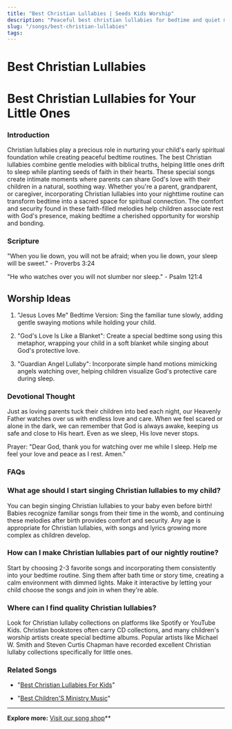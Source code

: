 ```yaml
---
title: "Best Christian Lullabies | Seeds Kids Worship"
description: "Peaceful best christian lullabies for bedtime and quiet moments. Christian music to comfort and nurture young children's faith."
slug: "/songs/best-christian-lullabies"
tags:
---
```


# Best Christian Lullabies

# Best Christian Lullabies for Your Little Ones

### Introduction
Christian lullabies play a precious role in nurturing your child's early spiritual foundation while creating peaceful bedtime routines. The best Christian lullabies combine gentle melodies with biblical truths, helping little ones drift to sleep while planting seeds of faith in their hearts. These special songs create intimate moments where parents can share God's love with their children in a natural, soothing way. Whether you're a parent, grandparent, or caregiver, incorporating Christian lullabies into your nighttime routine can transform bedtime into a sacred space for spiritual connection. The comfort and security found in these faith-filled melodies help children associate rest with God's presence, making bedtime a cherished opportunity for worship and bonding.

### Scripture
"When you lie down, you will not be afraid; when you lie down, your sleep will be sweet." - Proverbs 3:24

"He who watches over you will not slumber nor sleep." - Psalm 121:4

## Worship Ideas
1. "Jesus Loves Me" Bedtime Version: Sing the familiar tune slowly, adding gentle swaying motions while holding your child.

2. "God's Love Is Like a Blanket": Create a special bedtime song using this metaphor, wrapping your child in a soft blanket while singing about God's protective love.

3. "Guardian Angel Lullaby": Incorporate simple hand motions mimicking angels watching over, helping children visualize God's protective care during sleep.

### Devotional Thought
Just as loving parents tuck their children into bed each night, our Heavenly Father watches over us with endless love and care. When we feel scared or alone in the dark, we can remember that God is always awake, keeping us safe and close to His heart. Even as we sleep, His love never stops.

Prayer: "Dear God, thank you for watching over me while I sleep. Help me feel your love and peace as I rest. Amen."

### FAQs

### What age should I start singing Christian lullabies to my child?
You can begin singing Christian lullabies to your baby even before birth! Babies recognize familiar songs from their time in the womb, and continuing these melodies after birth provides comfort and security. Any age is appropriate for Christian lullabies, with songs and lyrics growing more complex as children develop.

### How can I make Christian lullabies part of our nightly routine?
Start by choosing 2-3 favorite songs and incorporating them consistently into your bedtime routine. Sing them after bath time or story time, creating a calm environment with dimmed lights. Make it interactive by letting your child choose the songs and join in when they're able.

### Where can I find quality Christian lullabies?
Look for Christian lullaby collections on platforms like Spotify or YouTube Kids. Christian bookstores often carry CD collections, and many children's worship artists create special bedtime albums. Popular artists like Michael W. Smith and Steven Curtis Chapman have recorded excellent Christian lullaby collections specifically for little ones.

### Related Songs

- "[Best Christian Lullabies For Kids](/songs/best-christian-lullabies-for-kids/)"

- "[Best Children'S Ministry Music](/songs/best-children-s-ministry-music/)"

---

**Explore more:** [Visit our song shop](https://seedskidsworship.com/shop)**

<!-- Schema Markup -->
<script type="application/ld+json">
{
  "@context": "https://schema.org",
  "@type": "MusicRecording",
  "name": "Best Christian Lullabies",
  "byArtist": {
    "@type": "MusicGroup",
    "name": "Seeds Kids Worship"
  },
  "isFamilyFriendly": true,
  "url": "https://seedskidsworship.com/songs/best-christian-lullabies/"
}
</script>